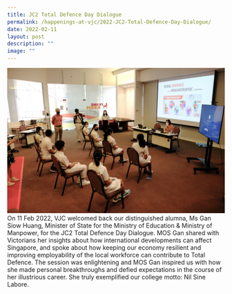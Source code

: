 ```yaml
---
title: JC2 Total Defence Day Dialogue
permalink: /happenings-at-vjc/2022-JC2-Total-Defence-Day-Dialogue/
date: 2022-02-11
layout: post
description: ""
image: ""
---
```



![](/images/Happening%20at%20VJC/2022%2004%20JC2%20Total%20Defence%20Day%20Dialogue.jpeg)
On 11 Feb 2022, VJC welcomed back our distinguished alumna, Ms Gan Siow Huang, Minister of State for the Ministry of Education & Ministry of Manpower, for the JC2 Total Defence Day Dialogue. MOS Gan shared with Victorians her insights about how international developments can affect Singapore, and spoke about how keeping our economy resilient and improving employability of the local workforce can contribute to Total Defence. The session was enlightening and MOS Gan inspired us with how she made personal breakthroughs and defied expectations in the course of her illustrious career. She truly exemplified our college motto: Nil Sine Labore.